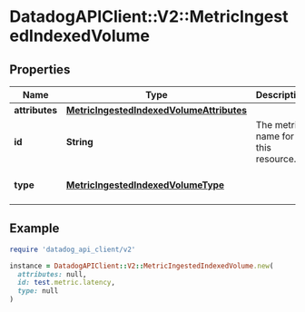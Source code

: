 # DatadogAPIClient::V2::MetricIngestedIndexedVolume

## Properties

| Name           | Type                                                                                  | Description                        | Notes                                           |
| -------------- | ------------------------------------------------------------------------------------- | ---------------------------------- | ----------------------------------------------- |
| **attributes** | [**MetricIngestedIndexedVolumeAttributes**](MetricIngestedIndexedVolumeAttributes.md) |                                    | [optional]                                      |
| **id**         | **String**                                                                            | The metric name for this resource. | [optional]                                      |
| **type**       | [**MetricIngestedIndexedVolumeType**](MetricIngestedIndexedVolumeType.md)             |                                    | [optional][default to &#39;metric_volumes&#39;] |

## Example

```ruby
require 'datadog_api_client/v2'

instance = DatadogAPIClient::V2::MetricIngestedIndexedVolume.new(
  attributes: null,
  id: test.metric.latency,
  type: null
)
```
